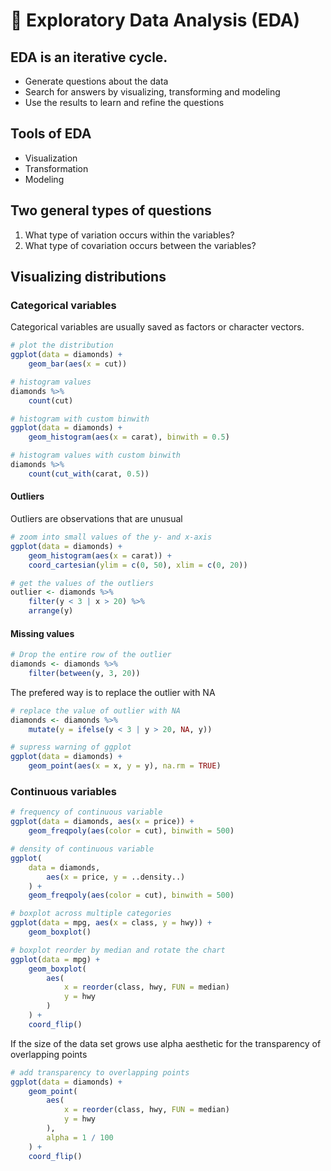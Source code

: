# 🧭 Exploratory Data Analysis (EDA)

## EDA is an iterative cycle.

* Generate questions about the data
* Search for answers by visualizing, transforming and modeling
* Use the results to learn and refine the questions

## Tools of EDA

* Visualization
* Transformation
* Modeling

## Two general types of questions

1. What type of variation occurs within the variables?
2. What type of covariation occurs between the variables?

## Visualizing distributions
### Categorical variables

Categorical variables are usually saved as factors or character vectors.

```r
# plot the distribution
ggplot(data = diamonds) +
    geom_bar(aes(x = cut))
```

```r
# histogram values
diamonds %>%
    count(cut)
```

```r
# histogram with custom binwith
ggplot(data = diamonds) +
    geom_histogram(aes(x = carat), binwith = 0.5)
```

```r
# histogram values with custom binwith
diamonds %>%
    count(cut_with(carat, 0.5))
```

#### Outliers

Outliers are observations that are unusual

```r
# zoom into small values of the y- and x-axis
ggplot(data = diamonds) +
    geom_histogram(aes(x = carat)) +
    coord_cartesian(ylim = c(0, 50), xlim = c(0, 20))
```

```r
# get the values of the outliers
outlier <- diamonds %>%
    filter(y < 3 | x > 20) %>%
    arrange(y)
```

#### Missing values

```r
# Drop the entire row of the outlier
diamonds <- diamonds %>%
    filter(between(y, 3, 20))
```

The prefered way is to replace the outlier with NA

```r
# replace the value of outlier with NA
diamonds <- diamonds %>%
    mutate(y = ifelse(y < 3 | y > 20, NA, y))
```

```r
# supress warning of ggplot
ggplot(data = diamonds) +
    geom_point(aes(x = x, y = y), na.rm = TRUE)
```
### Continuous variables

```r
# frequency of continuous variable
ggplot(data = diamonds, aes(x = price)) +
    geom_freqpoly(aes(color = cut), binwith = 500)
```

```r
# density of continuous variable
ggplot(
    data = diamonds,
        aes(x = price, y = ..density..)
    ) +
    geom_freqpoly(aes(color = cut), binwith = 500)
```

```r
# boxplot across multiple categories
ggplot(data = mpg, aes(x = class, y = hwy)) +
    geom_boxplot()
```

```r
# boxplot reorder by median and rotate the chart
ggplot(data = mpg) +
    geom_boxplot(
        aes(
            x = reorder(class, hwy, FUN = median)
            y = hwy
        )
    ) +
    coord_flip()
```

If the size of the data set grows use alpha aesthetic for the transparency of overlapping points

```r
# add transparency to overlapping points
ggplot(data = diamonds) +
    geom_point(
        aes(
            x = reorder(class, hwy, FUN = median)
            y = hwy
        ),
        alpha = 1 / 100
    ) +
    coord_flip()
```